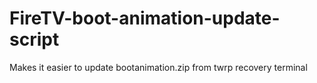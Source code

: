 # FireTV-boot-animation-update-script
Makes it easier to update bootanimation.zip from twrp recovery terminal
